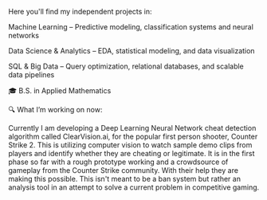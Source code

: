 Here you'll find my independent projects in:

Machine Learning – Predictive modeling, classification systems and neural networks

Data Science & Analytics – EDA, statistical modeling, and data visualization

SQL & Big Data – Query optimization, relational databases, and scalable data pipelines

🎓 B.S. in Applied Mathematics

🔍 What I’m working on now:

Currently I am developing a Deep Learning Neural Network cheat detection algorithm called ClearVision.ai, for the popular first person shooter, Counter Strike 2. This is utilizing computer vision to watch sample demo clips from players and identify whether they are cheating or legitimate.
It is in the first phase so far with a rough prototype working and a crowdsource of gameplay from the Counter Strike community. With their help they are making this possible. This isn't meant to be a ban system but rather an analysis tool in an attempt to solve a current problem in competitive gaming.
<!---
gjones01/gjones01 is a ✨ special ✨ repository because its `README.md` (this file) appears on your GitHub profile.
You can click the Preview link to take a look at your changes.
--->
